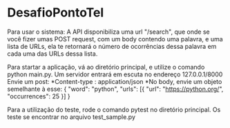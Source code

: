 # DesafioPontoTel

Para usar o sistema:
A API disponibiliza uma url "/search", que onde se você fizer umas POST request, com um body contendo uma palavra, e uma lista de URLs,
ela te retornará o número de ocorrências dessa palavra em cada uma das URLs dessa lista.

Para startar a aplicação, vá ao diretório principal, e utilize o comando python main.py.
Um servidor entrará em escuta no endereço 127.0.0.1/8000
Envie um post:
  *Content-type : application/json
  *No body, envie um objeto semelhante à esse: 
    {
      "word": "python",
      "urls": [{
              "url": "https://python.org/",
              "occurrences": 25
          }]
    }
   
   Para a utilização do teste, rode o comando pytest no diretório principal.
   Os teste se encontrar no arquivo test_sample.py
   
   
